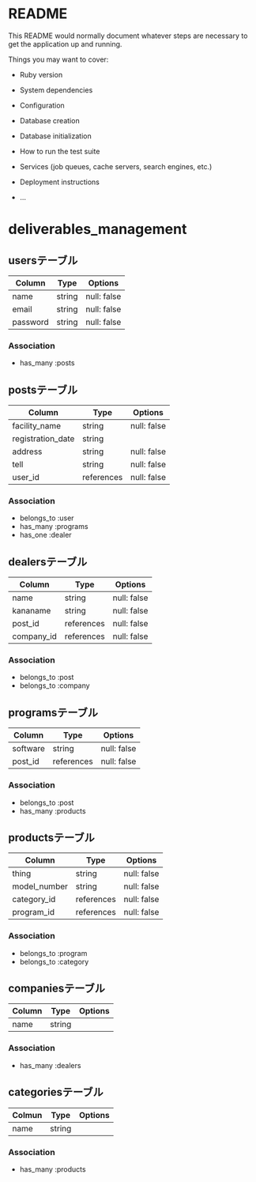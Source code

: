 # README

This README would normally document whatever steps are necessary to get the
application up and running.

Things you may want to cover:

* Ruby version

* System dependencies

* Configuration

* Database creation

* Database initialization

* How to run the test suite

* Services (job queues, cache servers, search engines, etc.)

* Deployment instructions

* ...

# deliverables_management

## usersテーブル
|Column|Type|Options|
|------|----|-------|
|name|string|null: false|
|email|string|null: false|
|password|string|null: false|
### Association
- has_many :posts

## postsテーブル
|Column|Type|Options|
|------|----|-------|
|facility_name|string|null: false|
|registration_date|string|
|address|string|null: false|
|tell|string|null: false|
|user_id|references|null: false|
### Association
- belongs_to :user
- has_many :programs
- has_one :dealer

## dealersテーブル
|Column|Type|Options|
|------|----|-------|
|name|string|null: false|
|kananame|string|null: false|
|post_id|references|null: false|
|company_id|references|null: false|
### Association
- belongs_to :post
- belongs_to :company

## programsテーブル
|Column|Type|Options|
|------|----|-------|
|software|string|null: false|
|post_id|references|null: false|
### Association
- belongs_to :post
- has_many :products

## productsテーブル
|Column|Type|Options|
|------|----|-------|
|thing|string|null: false|
|model_number|string|null: false|
|category_id|references|null: false|
|program_id|references|null: false|
### Association
- belongs_to :program
- belongs_to :category

## companiesテーブル
|Column|Type|Options|
|------|----|-------|
|name|string|
### Association
- has_many :dealers

## categoriesテーブル
|Colmun|Type|Options|
|------|----|-------|
|name|string|
### Association
- has_many :products